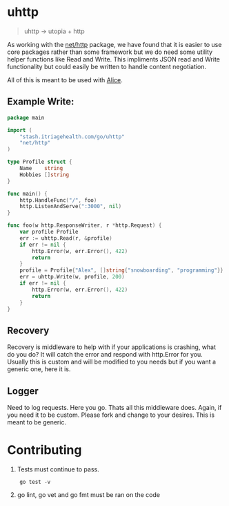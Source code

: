 # uhttp

> uhttp -> utopia + http

As working with the [net/http](https://golang.org/pkg/net/http) package,
we have found that it is easier to use core packages rather than some
framework but we do need some utility helper functions like Read and Write.
This impliments JSON read and Write functionality but could easily be written
to handle content negotiation.


All of this is meant to be used with [Alice](https://github.com/justinas/alice).

## Example Write:

```go
package main

import (
	"stash.itriagehealth.com/go/uhttp"
	"net/http"
)

type Profile struct {
	Name    string
	Hobbies []string
}

func main() {
  	http.HandleFunc("/", foo)
	http.ListenAndServe(":3000", nil)
}

func foo(w http.ResponseWriter, r *http.Request) {
	var profile Profile
	err := uhttp.Read(r, &profile)
	if err != nil {
		http.Error(w, err.Error(), 422)
		return
	}
	profile = Profile{"Alex", []string{"snowboarding", "programming"}}
	err = uhttp.Write(w, profile, 200)
	if err != nil {
		http.Error(w, err.Error(), 422)
		return
	}
}
```

## Recovery

Recovery is middleware to help with if your applications is crashing, what do you do?
It will catch the error and respond with http.Error for you. Usually this is custom
and will be modified to you needs but if you want a generic one, here it is.


## Logger

Need to log requests. Here you go. Thats all this middleware does. Again, if you need
it to be custom. Please fork and change to your desires. This is meant to be generic.

# Contributing

1. Tests must continue to pass.

```shell
	go test -v
```

2. go lint, go vet and go fmt must be ran on the code
